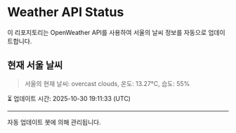 
# Weather API Status

이 리포지토리는 OpenWeather API를 사용하여 서울의 날씨 정보를 자동으로 업데이트합니다.

## 현재 서울 날씨
> 서울의 현재 날씨: overcast clouds, 온도: 13.27°C, 습도: 55%

⏳ 업데이트 시간: 2025-10-30 19:11:33 (UTC)

---
자동 업데이트 봇에 의해 관리됩니다.

